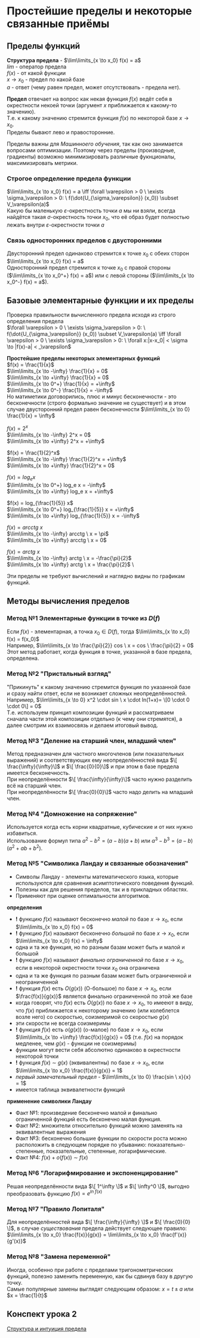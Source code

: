 # Простейшие пределы и некоторые связанные приёмы
## Пределы функций
**Структура предела** - $\lim\limits_{x \to x_0} f(x) = a$\
*lim* - оператор предела \
$f(x)$ - от какой функции \
$x \to x_0$ - предел по какой базе \
$a$ - ответ (чему равен предел, может отсутствовать - предела нет).

**Предел** отвечает на вопрос как некая функция $f(x)$ ведёт себя в окрестности некоей точки (аргумент $x$ приближается к какому-то значению). \
Т.е. к какому значению стремится функция $f(x)$ по некоторой базе $x \to x_0$. \
Пределы бывают лево и правосторонние.

Пределы важны для *Машинноего обучения*, так как оно занимается вопросами оптимизации. 
Поэтому через пределы (производные, градиенты) возможно минимизировать различные фукнционалы, максимизировать метрики.

### Строгое определение предела функции
$\lim\limits_{x \to x_0} f(x) = a \iff \forall \varepsilon > 0 \ \exists \sigma_\varepsilon > 0: \ f(\dot{U_{\sigma_\varepsilon}} (x_0)) \subset V_\varepsilon(a)$ \
Какую бы маленькую $\varepsilon$-окрестность точки $a$ мы ни взяли, всегда найдётся такая $\sigma$-окрестность точки $x_0$, 
что её образ будет полностью лежать внутри $\varepsilon$-окрестности точки $a$

### Связь односторонних пределов с двусторонними
Двусторонний предел одинаково стремится к точке $x_0$ с обеих сторон $\lim\limits_{x \to x_0} f(x) = a$\
Односторонний предел стремится к точке $x_0$ с правой стороны ($\lim\limits_{x \to x_0^+} f(x) = a$) или с левой стороны ($\lim\limits_{x \to x_0^-} f(x) = a$).

## Базовые элементарные функции и их пределы
Проверка правильности вычисленного предела исходя из строго определения предела\
$\forall \varepsilon > 0 \ \exists \sigma_\varepsilon > 0: \ f(\dot{U_{\sigma_\varepsilon}} (x_0)) \subset V_\varepsilon(a) \iff \forall \varepsilon > 0 \ \exists \sigma_\varepsilon > 0: \ \forall x:|x-x_0| < \sigma \to |f(x)-a| < _\varepsilon$

**Простейшие пределы некоторых элементарных функций**\
$f(x) = \frac{1}{x}$ \
$\lim\limits_{x \to -\infty} \frac{1}{x} = 0$ \
$\lim\limits_{x \to +\infty} \frac{1}{x} = 0$ \
$\lim\limits_{x \to 0^+} \frac{1}{x} = +\infty$ \
$\lim\limits_{x \to 0^-} \frac{1}{x} = -\infty$ \
Но матиметики договорились, плюс и минус бесконечности - это бесконечности (строго формально значение не существует) 
и в этом случае двусторонний предел равен бесконечности
$\lim\limits_{x \to 0} \frac{1}{x} = \infty$

$f(x) = 2^x$ \
$\lim\limits_{x \to -\infty} 2^x = 0$ \
$\lim\limits_{x \to +\infty} 2^x = +\infty$

$f(x) = \frac{1}{2}^x$ \
$\lim\limits_{x \to -\infty} \frac{1}{2}^x = +\infty$ \
$\lim\limits_{x \to +\infty} \frac{1}{2}^x = 0$

$f(x) = log_e x$ \
$\lim\limits_{x \to 0^+} log_e x = -\infty$ \
$\lim\limits_{x \to +\infty} log_e x = +\infty$

$f(x) = log_{\frac{1}{5}} x$ \
$\lim\limits_{x \to 0^+} log_{\frac{1}{5}} x = +\infty$ \
$\lim\limits_{x \to +\infty} log_{\frac{1}{5}} x = -\infty$

$f(x) = arcctg \ x$ \
$\lim\limits_{x \to -\infty} arcctg \ x = \pi$ \
$\lim\limits_{x \to +\infty} arcctg \ x = 0$

$f(x) = arctg \ x$ \
$\lim\limits_{x \to -\infty} arctg \ x = -\frac{\pi}{2}$ \
$\lim\limits_{x \to +\infty} arctg \ x = \frac{\pi}{2}$ \

Эти пределы не требуют вычислений и наглядно видны по графикам функций.

## Методы вычисления пределов
### Метод №1 Элементарные функции в точке из $D(f)$
Если $f(x)$ - элементарная, а точка $x_0 \in D(f)$, 
тогда $\lim\limits_{x \to x_0} f(x) = f(x_0)$ \
Например, $\lim\limits_{x \to \frac{\pi}{2}} cos \ x = cos \ \frac{\pi}{2} = 0$ \
Этот метод работает, когда функция в точке, указанной в базе предела, определена.

### Метод №2 "Пристальный взгляд"
"Прикинуть" к какому значению стремится функция по указанной базе и сразу найти ответ, если не возникает сложных неопределённостей. \
Например, $\lim\limits_{x \to 0} x^2 \cdot sin \ x \cdot ln(1+x)= \[0 \cdot 0 \cdot 0\] = 0$ \
Т.е. используем принцип композиции функций и рассматриваем сначала части этой композиции отдельно (к чему они стремятся), 
а далее смотрим их взаимосвязь и делаем итоговый вывод.

### Метод №3 "Деление на старший член, младший член"
Метод предназначен для частного многочленов (или показательных выражений) и соответствующих ему неопределённостей вида
$\[ \frac{\infty}{\infty}\]$ и $\[ \frac{0}{0}\]$ и при этом в базе предела имеется бесконечность. \
При неопределённости $\[ \frac{\infty}{\infty}\]$ часто нужно разделить всё на старший член. \
При неопределённости $\[ \frac{0}{0}\]$ часто надо делить на младший член.

### Метод №4 "Домножение на сопряжение"
Используется когда есть корни квадратные, кубические и от них нужно избавиться.\
Использование формул типа $a^2 - b^2 = (a - b)(a + b)$ или $a^3 - b^3 = (a - b)(a^2 + ab +b^2)$.

### Метод №5 "Символика Ландау и связанные обозначения"
- Символы Ландау - элементы математического языка, которые используются для сравнения асимптотического поведения функций.
- Полезны как для решения пределов, так и в прикладных областях.
- Применяют при оценке оптимальности алгоритмов.

**определения**
- **!** функцию $f(x)$ называют бесконечно *малой* по базе $x \to x_0$, если $\lim\limits_{x \to x_0} f(x) = 0$
- **!** функцию $f(x)$ называют бесконечно *большой* по базе $x \to x_0$, если $\lim\limits_{x \to x_0} f(x) = \infty$
- одна и та же функция, но по разным базам может быть и малой и большой
- **!** функцию $f(x)$ называют *финально ограниченной* по базе $x \to x_0$, если в некоторой окрестности точки $x_0$ она ограничена
- одна и та же функция по разным базам может быть ограниченной и неограниченной
- **!** функция $f(x)$ есть $O(g(x))$ (О-большое) по базе $x \to x_0$, если $\frac{f(x)}{g(x)}$ является финально ограниченной по этой же базе
- когда говорят, что $f(x)$ есть $O(g(x))$ по базе $x \to x_0$, то имееют в виду, что $f(x)$ приближается к некоторому значению (или колеблется возле него) со скоростью, соизмеримой со скоростью $g(x)$
- эти скорости не всегда соизмеримы
- **!** функция $f(x)$ есть $o(g(x))$ (o-малое) по базе $x \to x_0$, если $\lim\limits_{x \to +\infty} \frac{f(x)}{g(x)} = 0$ (т.е. $f(x)$ на порядок медленее, чем $g(x)$ - функции не соизмеримы)
- функции могут вести себя абсолютно одинаково в окрестности некоторой точки
- **!** функция $f(x) \ \sim \ g(x)$ (эквивалентны) по базе $x \to x_0$, если $\lim\limits_{x \to x_0} \frac{f(x)}{g(x)} = 1$
- *первый замечательный предел* - $\lim\limits_{x \to 0} \frac{sin \ x}{x} = 1$
- имеется таблица эквивалетности функций

**применение символики Ландау**
- Факт №1: произведение бесконечно малой и финально ограниченной функций есть бесконечно малая функция.
- Факт №2: множители относительно функций можно заменять на эквивалентные выражения
- Факт №3: бесконечно большие функции по скорости роста можно расположить в следующем порядке по убыванию: показательно-степенные, показательные, степенные, логарифмические.
- Факт №4: $f(x) + o(f(x)) \ \sim \ f(x)$

### Метод №6 "Логарифмирование и экспоненцирование"
Решая неопределённости вида $\[ 1^\infty \]$ и $\[ \infty^0 \]$, выгодно преобразовать функцию $f(x) = e^{ln \ f(x)}$

### Метод №7 "Правило Лопиталя"
Для неопределённостей вида $\[ \frac{\infty}{\infty} \]$ и $\[ \frac{0}{0} \]$, в случае *существования* предела действует следующее правило: \
$\lim\limits_{x \to x_0} \frac{f(x)}{g(x)} = \lim\limits_{x \to x_0} \frac{f'(x)}{g'(x)}$

### Метод №8 "Замена переменной"
Иногда, особенно при работе с пределами тригонометрических функций, полезно заменить переменную, как бы сдвинув базу в другую точку. \
Самые популярные замены выглядят следующим образом: $x = t \pm a$ или $x = \frac{1}{t}$

## Конспект урока 2
[Структура и интуиция предела](https://abrupt-moose-9e7.notion.site/2-27a534bbd49a4d519947990140c6819f)

